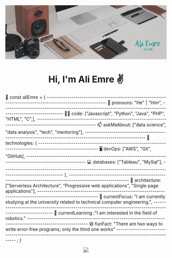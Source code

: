 <img src="https://github.com/AliEmreUlus/aliemreulus/blob/main/banner.JPG?raw=true">

<h1 align="center">Hi, I'm Ali Emre ✌️</h1>



<p1>💬 const aliEmre = {</p1>
<p1>-----------------------------------------------------------------------------------------------------------</p1>
<p1>🤵    pronouns: "He" | "Him",</p1>
<p1>-----------------------------------------------------------------------------------------------------------</p1>
<p1>✍🏻    code: ["Javascript", "Python", "Java", "PHP", "HTML", "C",],</p1>
<p1>-----------------------------------------------------------------------------------------------------------</p1>
<p1>📫    askMeAbout: ["data science", "data analysis", "tech", "mentoring"],</p1>
<p1>-----------------------------------------------------------------------------------------------------------</p1>
<p1>📡    technologies: {</p1>
<p1>-----------------------------------------------------------------------------------------------------------</p1>
<p1>🖥️        devOps: ["AWS", "Git", "GitHub],</p1>
<p1>-----------------------------------------------------------------------------------------------------------</p1>
<p1>💻        databases: ["Tableau", "MySql"],</p1>
<p1>-----------------------------------------------------------------------------------------------------------</p1>
<p1>   },</p1>
<p1>-----------------------------------------------------------------------------------------------------------</p1>
<p1>📐    architecture: ["Serverless Architecture", "Progressive web applications", "Single page applications"],</p1>
<p1>-----------------------------------------------------------------------------------------------------------
<p1>🧠    currentFocus: "I am currently studying at the university related to technical computer engineering.",</p1>
<p1>-----------------------------------------------------------------------------------------------------------</p1>
<p1>🌱    currentLearning :"I am interested in the field of robotics."</p1>
<p1>-----------------------------------------------------------------------------------------------------------</p1>
<p1>😄    funFact: "There are two ways to write error-free programs; only the third one works"</p1>
<p1>-----------------------------------------------------------------------------------------------------------</p1>
<p1>;</p1>
<p1>}</p1>

<div align="center"><img src="https://media0.giphy.com/media/qgQUggAC3Pfv687qPC/giphy.gif?cid=ecf05e47ilal88pjcw4an3qpvcfk25vxbtp907mhe8dsvs9h&rid=giphy.gif&ct=g"></div>
